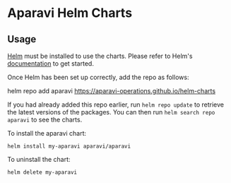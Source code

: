 # Aparavi Helm Charts

## Usage

[Helm](https://helm.sh) must be installed to use the charts.  Please refer to
Helm's [documentation](https://helm.sh/docs) to get started.

Once Helm has been set up correctly, add the repo as follows:

  helm repo add aparavi https://aparavi-operations.github.io/helm-charts

If you had already added this repo earlier, run `helm repo update` to retrieve
the latest versions of the packages.  You can then run `helm search repo
aparavi` to see the charts.

To install the aparavi chart:

    helm install my-aparavi aparavi/aparavi

To uninstall the chart:

    helm delete my-aparavi
